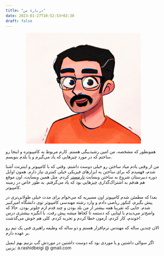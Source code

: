 ```yaml
---
title: "دربارهٔ من"
date: 2023-01-27T10:52:53+03:30
draft: false
---
```


<p align="center">
  <img src="avatar.png" alt="Amin Rashidbeigi's avatar" />
</p>

همونطور که مشخصه، من امین رشیدبیگی هستم. کارم مربوط به کامپیوتره و اینجا رو ساختم که در مورد چیزهایی که یاد می‌گیرم و یا بلدم بنویسم.

من از وقتی یادم میاد ساختن رو خیلی دوست داشتم. وقتی که با کامپیوتر و اینترنت آشنا شدم، فهمیدم که برای ساختن به ابزارهای فیزیکی خیلی کمتری نیاز دارم. همون اوایل دوره دبیرستان شروع به ساختن وبسایت [تارمستر](https://aminrb.me/fa/side-projects/#-%D9%88%D8%A8%D8%B3%D8%A7%DB%8C%D8%AA-tarmaster) کردم. مثل همین وبسایت، اون موقع هم هدفم به اشتراک‌گذاری چیزهایی بود که یاد می‌گرفتم. به طور خاص در زمینه کامپیوتر.

بعدا که مطمئن شدم کامپیوتر اون مسیریه که می‌خوام برای مدت خیلی طولانی‌تری در پیش بگیرم، کنکور ریاضی دادم و وارد رشته مهندسی کامپیوتر توی دانشگاه امیرکبیر شدم. جایی که تقریبا همه بیشتر از من بلد بودن و چند قدم ازم جلوتر بودن. حالا که واضح‌تر می‌دیدم با لپتاپی که دستمه تا کجاها میشه پیش رفت، با انگیزه بیشتری درس خوندم، کار کردم، آزمون خطا کردم و تجربه کردم. کلی هم خوش می‌گذشت!

الان چندین ساله که مهندس نرم‌افزار هستم و دو ساله که وظیفه راهبری فنی یک تیم رو بر عهده دارم.

اگر سوالی داشتین و یا موردی بود که دوست داشتین در موردش گپ بزنیم بهم ایمیل بزنین: a.rashidbeigi @ gmail.com